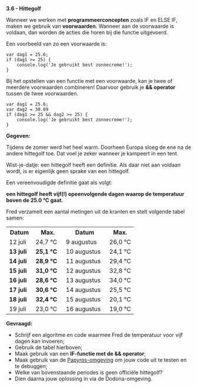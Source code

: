 **3.6 - Hittegolf**

Wanneer we werken met **programmeerconcepten** zoals IF en ELSE IF, maken we gebruik van **voorwaarden**. Wanneer aan de voorwaarde is voldaan, 
dan worden de acties die horen bij die functie uitgevoerd. 

Een voorbeeld van zo een voorwaarde is: 

```
var dag1 = 25.6; 
if (dag1 >= 25) {
	console.log('Je gebruikt best zonnecreme!'); 
}
```

Bij het opstellen van een functie met een voorwaarde, kan je twee of meerdere voorwaarden combineren! Daarvoor gebruik je **&& operator** tussen 
de twee voorwaarden. 

```
var dag1 = 25.6; 
var dag2 = 30.09
if (dag1 >= 25 && dag2 >= 25) {
	console.log('Je gebruikt best zonnecreme!'); 
}
```

**Gegeven:**

Tijdens de zomer werd het heel warm. Doorheen Europa sloeg de ene na de andere hittegolf toe. Dat voel je zeker wanneer je kampeert in een tent. 

Wist-je-datje: een hittegolf heeft een definitie. Als daar niet aan voldaan wordt, is er eigenlijk geen sprake van een hittegolf. 

Een vereenvoudigde definitie gaat als volgt: 

**een hittegolf heeft vijf(!) opeenvolgende dagen waarop de temperatuur boven de 25.0 °C gaat.**

Fred verzamelt een aantal metingen uit de kranten en stelt volgende tabel samen: 

<table>
<tr>
<th>Datum</th>
<th>Max.</th>
<th>Datum</th>
<th>Max.
</th></tr>
<tr>
<td>12 juli</td>
<td>24,7&nbsp;°C</td>
<td>9 augustus</td>
<td>26,0&nbsp;°C
</td></tr>
<tr>
<td style="padding-right:1em;"><b>13 juli</b></td>
<td style="padding-right:1em;"><b>25,1&nbsp;°C</b></td>
<td style="padding-right:1em;">10 augustus</td>
<td>24,1&nbsp;°C
</td></tr>
<tr>
<td><b>14 juli</b></td>
<td><b>28,9&nbsp;°C</b></td>
<td>11 augustus</td>
<td>29,4&nbsp;°C
</td></tr>
<tr>
<td><b>15 juli</b></td>
<td><b>31,0&nbsp;°C</b></td>
<td>12 augustus</td>
<td>32,8&nbsp;°C
</td></tr>
<tr>
<td><b>16 juli</b></td>
<td><b>28,6&nbsp;°C</b></td>
<td>13 augustus</td>
<td>34,0&nbsp;°C
</td></tr>
<tr>
<td><b>17 juli</b></td>
<td><b>30,6&nbsp;°C</b></td>
<td>14 augustus</td>
<td>25,5&nbsp;°C
</td></tr>
<tr>
<td><b>18 juli</b></td>
<td><b>32,4&nbsp;°C</b></td>
<td>15 augustus</td>
<td>20,1&nbsp;°C
</td></tr>
<tr>
<td>19 juli</td>
<td>23,0&nbsp;°C</td>
<td>16 augustus</td>
<td>19,0&nbsp;°C
</td></tr></table>


**Gevraagd:**

* Schrijf een algoritme en code waarmee Fred de temperatuur voor vijf dagen kan invoeren; 
* Gebruik de tabel hierboven;  
* Maak gebruik van een **IF-functie met de && operator**; 
* Maak gebruik van de [Papyros-omgeving](https://papyros.dodona.be/?locale=nl&language=JavaScript) om jouw code uit te testen en te debuggen;
* Welke van bovenstaande periodes is geen officiële hittegolf?
* Dien daarna jouw oplossing in via de Dodona-omgeving. 
